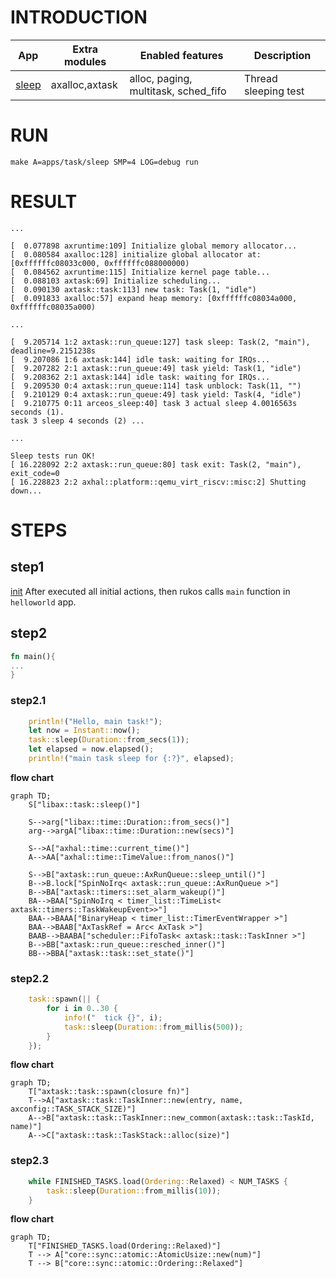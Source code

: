 # INTRODUCTION
| App | Extra modules | Enabled features | Description |
|-|-|-|-|
| [sleep](../apps/task/sleep) |axalloc,axtask |alloc, paging, multitask, sched_fifo | Thread sleeping test |

# RUN

```
make A=apps/task/sleep SMP=4 LOG=debug run
```

# RESULT
```
...

[  0.077898 axruntime:109] Initialize global memory allocator...
[  0.080584 axalloc:128] initialize global allocator at: [0xffffffc08033c000, 0xffffffc088000000)
[  0.084562 axruntime:115] Initialize kernel page table...
[  0.088103 axtask:69] Initialize scheduling...
[  0.090130 axtask::task:113] new task: Task(1, "idle")
[  0.091833 axalloc:57] expand heap memory: [0xffffffc08034a000, 0xffffffc08035a000)

...

[  9.205714 1:2 axtask::run_queue:127] task sleep: Task(2, "main"), deadline=9.2151238s
[  9.207086 1:6 axtask:144] idle task: waiting for IRQs...
[  9.207282 2:1 axtask::run_queue:49] task yield: Task(1, "idle")
[  9.208362 2:1 axtask:144] idle task: waiting for IRQs...
[  9.209530 0:4 axtask::run_queue:114] task unblock: Task(11, "")
[  9.210129 0:4 axtask::run_queue:49] task yield: Task(4, "idle")
[  9.210775 0:11 arceos_sleep:40] task 3 actual sleep 4.0016563s seconds (1).
task 3 sleep 4 seconds (2) ...

...

Sleep tests run OK!
[ 16.228092 2:2 axtask::run_queue:80] task exit: Task(2, "main"), exit_code=0
[ 16.228823 2:2 axhal::platform::qemu_virt_riscv::misc:2] Shutting down...
```

# STEPS

## step1
[init](./init.md)
After executed all initial actions, then rukos calls `main` function in `helloworld` app.

## step2
```Rust
fn main(){
...
}
```

### step2.1
```Rust
    println!("Hello, main task!");
    let now = Instant::now();
    task::sleep(Duration::from_secs(1));
    let elapsed = now.elapsed();
    println!("main task sleep for {:?}", elapsed);
```

**flow chart**

```mermaid
graph TD;
    S["libax::task::sleep()"]

    S-->arg["libax::time::Duration::from_secs()"]
    arg-->argA["libax::time::Duration::new(secs)"]

	S-->A["axhal::time::current_time()"]
	A-->AA["axhal::time::TimeValue::from_nanos()"]

	S-->B["axtask::run_queue::AxRunQueue::sleep_until()"]
	B-->B.lock["SpinNoIrq< axtask::run_queue::AxRunQueue >"]
	B-->BA["axtask::timers::set_alarm_wakeup()"]
	BA-->BAA["SpinNoIrq < timer_list::TimeList< axtask::timers::TaskWakeupEvent>>"]
	BAA-->BAAA["BinaryHeap < timer_list::TimerEventWrapper >"]
	BAA-->BAAB["AxTaskRef = Arc< AxTask >"]
	BAAB-->BAABA["scheduler::FifoTask< axtask::task::TaskInner >"]
	B-->BB["axtask::run_queue::resched_inner()"]
	BB-->BBA["axtask::task::set_state()"]
```

### step2.2

```Rust
	task::spawn(|| {
        for i in 0..30 {
            info!("  tick {}", i);
            task::sleep(Duration::from_millis(500));
        }
    });
```

**flow chart**

```mermaid
graph TD;
    T["axtask::task::spawn(closure fn)"]
    T-->A["axtask::task::TaskInner::new(entry, name, axconfig::TASK_STACK_SIZE)"]
    A-->B["axtask::task::TaskInner::new_common(axtask::task::TaskId, name)"]
    A-->C["axtask::task::TaskStack::alloc(size)"]
```

### step2.3

```Rust
	while FINISHED_TASKS.load(Ordering::Relaxed) < NUM_TASKS {
        task::sleep(Duration::from_millis(10));
    }
```

**flow chart**

```mermaid
graph TD;
    T["FINISHED_TASKS.load(Ordering::Relaxed)"]
    T --> A["core::sync::atomic::AtomicUsize::new(num)"]
    T --> B["core::sync::atomic::Ordering::Relaxed"]
```
